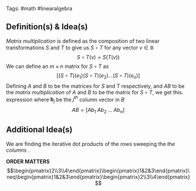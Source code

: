 Tags: #math #linearalgebra 
## Definition(s) & Idea(s)
*Matrix multiplication* is defined as the composition of two linear transformations $S$ and $T$ to give us $S\circ T$ for any vector $v\in\mathbb{R}$$$S\circ T(v)=S(T(v))$$
We can define an $m\times n$ matrix for $S\circ T$ as$$[(S\circ T)(e_1)(S\circ T)(e_2)\dots(S\circ T)(e_n)]$$
Defining $A$ and $B$ to be the matrices for $S$ and $T$ respectively, and $AB$ to be the *matrix multiplication* of $A$ and $B$ to be the matrix for $S\circ T$, we get this. expression where $\textbf{b}_j$ be the $j^{th}$ column vector in  $B$$$AB=[Ab_1\;Ab_2\;\dots\;Ab_n]$$
## Additional Idea(s)
We are finding the iterative dot products of the *rows* sweeping the *the columns* .

**ORDER MATTERS** $$\begin{pmatrix}2\\3\\4\end{pmatrix}\begin{pmatrix}1&2&3\end{pmatrix}\neq\begin{pmatrix}1&2&3\end{pmatrix}\begin{pmatrix}2\\3\\4\end{pmatrix}$$


